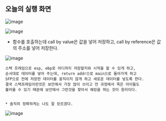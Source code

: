 오늘의 실행 화면
-

![image](https://github.com/user-attachments/assets/6ab11482-e3ef-478f-9aad-6ab9eaa57937)

![image](https://github.com/user-attachments/assets/5c6d8758-e327-47fd-98a4-193771c2b676)

- 함수를 호출하는데 call by value은 값을 넣어 저장하고, call by reference은 값의 주소를 넣어 저장한다.

![image](https://github.com/user-attachments/assets/6eecdc6a-2c44-4f85-a9c4-5c64b792f7ad)


    스택 프레임으로 esp, ebp로 어디까지 저장할지와 시작을 할 수 있게 하고, 
    순서대로 데이터를 넣어 주는데, return addr으로 main으로 돌아가게 하고 
    SFP으로 전에 저장한 데이터를 움직이지 않게 하고 새로운 데이터를 넣도록 한다.
    결국 스택프레임이란것은 보안에서 가장 많이 쓰이고 전 과정에서 죽은 아이들도
    불러올 수 있기 때문에 보안에서 그런것을 찾아서 해킹을 하는 것이 원리이다.


    * 솔직히 정확하게는 나도 잘 모르겠다.
    
 ![image](https://github.com/user-attachments/assets/ea4b591c-6cef-49eb-96f0-b70a289ed4e8)

